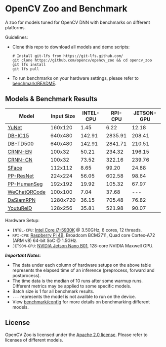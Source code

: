 # OpenCV Zoo and Benchmark

A zoo for models tuned for OpenCV DNN with benchmarks on different platforms.

Guidelines:
- Clone this repo to download all models and demo scripts:
    ```shell
    # Install git-lfs from https://git-lfs.github.com/
    git clone https://github.com/opencv/opencv_zoo && cd opencv_zoo
    git lfs install
    git lfs pull
    ```
- To run benchmarks on your hardware settings, please refer to [benchmark/README](./benchmark/README.md).

## Models & Benchmark Results

| Model | Input Size | INTEL-CPU | RPI-CPU | JETSON-GPU |
|-------|------------|-----------|---------|------------|
| [YuNet](./models/face_detection_yunet)   | 160x120 | 1.45   | 6.22    | 12.18 |
| [DB-IC15](./models/text_detection_db)    | 640x480 | 142.91 | 2835.91 | 208.41 |
| [DB-TD500](./models/text_detection_db)   | 640x480 | 142.91 | 2841.71 | 210.51 |
| [CRNN-EN](./models/text_recognition_crnn)   | 100x32  | 50.21  | 234.32  | 196.15 |
| [CRNN-CN](./models/text_recognition_crnn)   | 100x32  | 73.52  | 322.16  | 239.76 |
| [SFace](./models/face_recognition_sface) | 112x112 | 8.65 | 99.20 | 24.88 |
| [PP-ResNet](./models/image_classification_ppresnet) | 224x224 | 56.05 | 602.58 | 98.64 |
| [PP-HumanSeg](./models/human_segmentation_pphumanseg) | 192x192 | 19.92 | 105.32 | 67.97 |
| [WeChatQRCode](./models/qrcode_wechatqrcode) | 100x100 | 7.04 | 37.68 | --- |
| [DaSiamRPN](./models/object_tracking_dasiamrpn) | 1280x720 | 36.15 | 705.48 | 76.82 |
| [YoutuReID](./models/person_reid_youtureid) | 128x256 | 35.81 | 521.98 | 90.07 |

Hardware Setup:
- `INTEL-CPU`: [Intel Core i7-5930K](https://www.intel.com/content/www/us/en/products/sku/82931/intel-core-i75930k-processor-15m-cache-up-to-3-70-ghz/specifications.html) @ 3.50GHz, 6 cores, 12 threads.
- `RPI-CPU`: [Raspberry Pi 4B](https://www.raspberrypi.com/products/raspberry-pi-4-model-b/specifications/), Broadcom BCM2711, Quad core Cortex-A72 (ARM v8) 64-bit SoC @ 1.5GHz.
- `JETSON-GPU`: [NVIDIA Jetson Nano B01]((https://developer.nvidia.com/embedded/jetson-nano-developer-kit)), 128-core NVIDIA Maxwell GPU.

***Important Notes***:
- The data under each column of hardware setups on the above table represents the elapsed time of an inference (preprocess, forward and postprocess).
- The time data is the median of 10 runs after some warmup runs. Different metrics may be applied to some specific models.
- Batch size is 1 for all benchmark results.
- `---` represents the model is not availble to run on the device.
- View [benchmark/config](./benchmark/config) for more details on benchmarking different models.

## License

OpenCV Zoo is licensed under the [Apache 2.0 license](./LICENSE). Please refer to licenses of different models.
